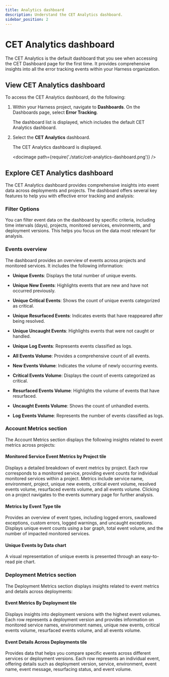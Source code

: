 ```yaml
---
title: Analytics dashboard
description: Understand the CET Analytics dashboard.
sidebar_position: 2
---
```


# CET Analytics dashboard

The CET Analytics is the default dashboard that you see when accessing the CET Dashboard page for the first time. It provides comprehensive insights into all the error tracking events within your Harness organization.


## View CET Analytics dashboard

To access the CET Analytics dashboard, do the following:

1. Within your Harness project, navigate to **Dashboards**. On the Dashboards page, select **Error Tracking**.
   
   The dashboard list is displayed, which includes the default CET Analytics dashboard.

2. Select the **CET Analytics** dashboard.
   
   The CET Analytics dashboard is displayed.

   <docimage path={require('./static/cet-analytics-dashboard.png')} />
   

## Explore CET Analytics dashboard

The CET Analytics dashboard provides comprehensive insights into event data across deployments and projects. The dashboard offers several key features to help you with effective error tracking and analysis:


### Filter Options

You can filter event data on the dashboard by specific criteria, including time intervals (days), projects, monitored services, environments, and deployment versions. This helps you focus on the data most relevant for analysis.


### Events overview

The dashboard provides an overview of events across projects and monitored services. It includes the following information:

- **Unique Events**: Displays the total number of unique events.
  
- **Unique New Events**: Highlights events that are new and have not occurred previously.

- **Unique Critical Events**: Shows the count of unique events categorized as critical.

- **Unique Resurfaced Events**: Indicates events that have reappeared after being resolved.

- **Unique Uncaught Events**: Highlights events that were not caught or handled.

- **Unique Log Events**: Represents events classified as logs.

- **All Events Volume**: Provides a comprehensive count of all events.

- **New Events Volume**: Indicates the volume of newly occurring events.

- **Critical Events Volume**: Displays the count of events categorized as critical.

- **Resurfaced Events Volume**: Highlights the volume of events that have resurfaced.

- **Uncaught Events Volume**: Shows the count of unhandled events.

- **Log Events Volume**: Represents the number of events classified as logs.
  

### Account Metrics section

The Account Metrics section displays the following insights related to event metrics across projects: 


#### Monitored Service Event Metrics by Project tile

Displays a detailed breakdown of event metrics by project. Each row corresponds to a monitored service, providing event counts for individual monitored services within a project. Metrics include service name, environment, project, unique new events, critical event volume, resolved events volume, resurfaced events volume, and all events volume.
Clicking on a project navigates to the events summary page for further analysis.


#### Metrics by Event Type tile

Provides an overview of event types, including logged errors, swallowed exceptions, custom errors, logged warnings, and uncaught exceptions. Displays unique event counts using a bar graph, total event volume, and the number of impacted monitored services.


#### Unique Events by Data chart

A visual representation of unique events is presented through an easy-to-read pie chart.


### Deployment Metrics section

The Deployment Metrics section displays insights related to event metrics and details across deployments:


#### Event Metrics By Deployment tile

Displays insights into deployment versions with the highest event volumes. Each row represents a deployment version and provides information on monitored service names, environment names, unique new events, critical events volume, resurfaced events volume, and all events volume.


#### Event Details Across Deployments tile

Provides data that helps you compare specific events across different services or deployment versions. Each row represents an individual event, offering details such as deployment version, service, environment, event name, event message, resurfacing status, and event volume.
